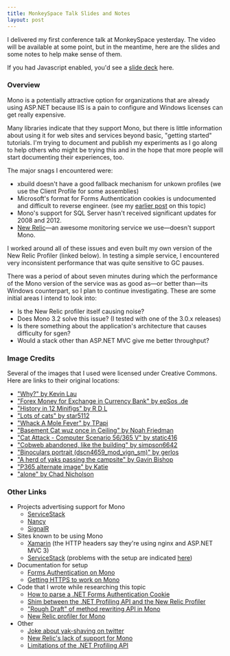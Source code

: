 ```yaml
---
title: MonkeySpace Talk Slides and Notes
layout: post
---
```


I delivered my first conference talk at MonkeySpace yesterday. The video will be available at some point, but in the meantime, here are the slides and some notes to help make sense of them.

<script async="true" class="speakerdeck-embed" data-id="e4d27400d88d0130de013addc031b9b8" data-ratio="1.77777777777778" src="//speakerdeck.com/assets/embed.js">
</script>

<noscript>If you had Javascript enabled, you'd see a <a href='https://speakerdeck.com/davidmitchell/server-side-mono-how-ready-is-it'>slide deck</a> here.</noscript>

### Overview

Mono is a potentially attractive option for organizations that are already using ASP.NET because IIS is a pain to configure and Windows licenses can get really expensive.

Many libraries indicate that they support Mono, but there is little information about using it for web sites and services beyond basic, "getting started" tutorials. I'm trying to document and publish my experiments as I go along to help others who might be trying this and in the hope that more people will start documenting their experiences, too.

The major snags I encountered were:

- xbuild doesn't have a good fallback mechanism for unkown profiles (we use the Client Profile for some assemblies)
- Microsoft's format for Forms Authentication cookies is undocumented and difficult to reverse engineer. (see my [earlier post](http://www.fallingcanbedeadly.com/posts/decoding-forms-authentication-cookies-with-mono) on this topic)
- Mono's support for SQL Server hasn't received significant updates for 2008 and 2012.
- [New Relic](http://newrelic.com)—an awesome monitoring service we use—doesn't support Mono.

I worked around all of these issues and even built my own version of the New Relic Profiler (linked below). In testing a simple service, I encountered very inconsistent performance that was quite sensitive to GC pauses.

There was a period of about seven minutes during which the performance of the Mono version of the service was as good as—or better than—its Windows counterpart, so I plan to continue investigating. These are some initial areas I intend to look into:

- Is the New Relic profiler itself causing noise?
- Does Mono 3.2 solve this issue? (I tested with one of the 3.0.x releases)
- Is there something about the application's architecture that causes difficulty for sgen?
- Would a stack other than ASP.NET MVC give me better throughput?

### Image Credits

Several of the images that I used were licensed under Creative Commons. Here are links to their original locations:

- ["Why?" by Kevin Lau](http://www.flickr.com/photos/87473264@N00/348551209/in/photolist-wNq8B-BsSBE-BsSCP-CC26F-DmTxu-Fh7Tf-FrYhM-KS9kf-Lw1Ar-LPdRU-MXN5u-NPVmd-NTVYC-24YVt1-2CRkgx-348sMH-38Vb5G-3ijD4C-3nLMEw-3N9cQu-48nN8D-4nzuyL-4nEpqG-4oU4d1-4rhuDV-4yrA7c-4BrzRm-4EyxPB-4G38Lv-4Hg2Qx-4HS4Jp-4HXvXF-4QDR2i-4UnLpK-4VT7yL-553Xsd-55R1Tu-56zThs-5959u3-5aghr9-5crX6o-5dsRpT-5fibHe-5iNqEp-5ng2kr-5o5Ga8-5oKXcg-5q3WYL-5sTkGu-5CgFn1-5FLBDT)
- ["Forex Money for Exchange in Currency Bank" by epSos .de](http://www.flickr.com/photos/36495803@N05/8463683689/in/photolist-dTUAhR-dUSc9a-9dGPED-agvquQ-b7NFzr-dmyfCP-9ZA9J6-aYWk56-aFAaK6-aFATbM-dSZe91-bt4mNt-bH1iX8-chEwR9-cnchKE-aFDjPB-8usD9K-bzmxxS-aFAQEv-bta55K-bZvUDS-brd1K2-aFAPtx-bi1bhM-a2YSa6-a2Y7cz-dB7F8e-889HV4-bta3kH-9q3RuT-aWUuqV-ayZVrf-biaRHp-89qVPo-8GE2S4-buW1s2-9t6RfD-8HWvej-aarLAr-9kJxyv-8ipnFE-9wUujx-7HKuTk-9NNJjU-egE3Qz-7B552e-7M4MWJ-a9JfVU-dLLgir)
- ["History in 12 Minifigs" by R D L](http://www.flickr.com/photos/7269902@N07/7136403625/)
- ["Lots of cats" by star5112](http://www.flickr.com/photos/johnjoh/321893075/in/photolist-urMAB-vVqN6-Ai5pW-FwjdL-GMKdR-JKHDS-Mxen8-NKvmt-2ahVgP-31ovCr-31ovFZ-37grTZ-3e2NRt-3iEAoL-4bbvhk-4c9R3V-4du4o4-4dFzoR-4iuDMX-4wKxDh-4CGAqF-4FXeKn-4JL9ey-4WpFx7-564PmD-57hZaz-57i13P-57na3u-57nc6Y-5ajoq4-5pKB3t-5rTHim-5t6zg6-5t6zPz-5t6Aw2-5vJJSz-5vZveg-5wUa9b-5GKAEG-5GN89s-5HtB23-5NyQjC-5RUp6K-5SEzEa-5UzE2k-5ZKpW3-5ZKqnu-619XaV-6cWRC7-6gFSf5-6i5VLY/)
- ["Whack A Mole Fever" by TPapi](http://www.flickr.com/photos/11483960@N08/2765541278/in/photolist-5do85b-5iUes7-5mnk9i-5mrApb-5o6Ekm-5uLcFr-5wf4nR-5CbAnt-5PXSRw-5RC6W9-5T46tX-5Vm5ou-6darm5-6jfnWP-6wJT7C-6xmosH-6ChpLF-6GkyZe-6LLmHD-6M1SiA-6NqF1j-6Px47W-6SfAhg-6TPqGP-6TPqPH-6XHi6q-6Zqdxz-75myaX-76XxoE-79zCDj-79ACow-7r9TAS-ankbfD-8yAS1d-8KNvPy-8yARHo-bhWimK-7Zafgf-aF6Qco-8SJLpt-8dQjyK-bLuHoD-dudGyw-85kx1H-cXY2dw-ce2jXL-a1zjeT-8Hupa5-9EWf6o-amruxf-85oFoU)
- ["Basement Cat wuz once in Ceiling" by Noah Friedman](http://www.flickr.com/photos/65267324@N00/2634354055/in/photolist-51MKFv-57jmsB-5jc7yc-5kwQKi-5oJjzt-5ugwTs-5A6bTc-5BGBtF-5Cd2Si-5Cz2bY-5DPEGh-5GZpQ3-5HfaBT-5JmWkJ-5KufLN-5NfPwD-5WmFHh-5ZtjUM-61rX5o-625ALm-64KSFx-655rbv-659Hio-659HWQ-65JeoN-67p7kx-67p7q4-68pTzx-68qxWn-68qK4c-68uKSd-68uXoG-68uXrj-68uXtL-68uXB3-692ema-6aJP8t-6bn3P6-6cX1di-6cX1Hp-6dhGT7-6dLrMh-6e15mK-6fCUkN-6j9TM8-6j9Vte-6j9YAT-6ja6Jz-6jamxR-6jaqFv-6jat7H)
- ["Cat Attack - Computer Scenario 56/365 V" by static416](http://www.flickr.com/photos/ehacke/4584260984/)
- ["Cobweb abandoned, like the building" by simpson6642](http://www.flickr.com/photos/simpson6642/6040658117/in/photolist-acMXcT-aZepzB-cLR3N1-akHNg8-cioUk3-93janC-98AXzu-8bdgCv-dt1omG-8PYk5e-dFz6YJ-aknMcM-8uqsJk-7XLFJ8-f76baM-7zD1YF-8FnFyd-8qWpC4-dGt1po-eULJqW-akrpug-8cz7sx-8Eywu1-8FE5eD-aQWB3t-8F7LJJ/)
- ["Binoculars portrait (dscn4659_mod_vign_sm)" by gerlos](http://www.flickr.com/photos/gerlos/3119891607/)
- ["A herd of yaks passing the campsite" by Gavin Bishop](http://www.flickr.com/photos/a_brit_abroad/7932306622)
- ["P365 alternate image" by Katie](http://www.flickr.com/photos/12488254@N06/4307204153/in/photolist-7yBxJz-9eUjAs-9eUjLy-9eUm4U-9eRctM-a78nij-8TQzL5-8Hwp6J-9eUn6N-9eUni3-9eUmUb-9eUmEf-9eRdYk-9trQRJ-9bk8tQ-cCsr3o-bDYRzP-9HvYkQ-9Htdq6-9eUkbj-9eRdbZ-9eRcS2-9rSRkX-bHwjfK-dpvNPg-bHv7Jv-e4Cjo1-cRecju-aAZD4T-bgKm64-ck98oC-951GGT-9662C7)
- ["alone" by Chad Nicholson](http://www.flickr.com/photos/icopythat/6500632/)

### Other Links

- Projects advertising support for Mono
  - [ServiceStack](http://servicestack.net/)
  - [Nancy](http://github.com/NancyFx/Nancy)
  - [SignalR](http://github.com/SignalR/SignalR)
- Sites known to be using Mono
  - [Xamarin](http://xamarin.com) (the HTTP headers say they're using nginx and ASP.NET MVC 3)
  - [ServiceStack](https://twitter.com/demisbellot/status/349585542641487872) (problems with the setup are indicated [here](https://twitter.com/demisbellot/status/349586375428931586))
- Documentation for setup
  - [Forms Authentication on Mono](http://www.mono-project.com/Config_system_web_authentication)
  - [Getting HTTPS to work on Mono](http://www.mono-project.com/FAQ_Security)
- Code that I wrote while researching this topic
  - [How to parse a .NET Forms Authentication Cookie](https://gist.github.com/5350992)
  - [Shim between the .NET Profiling API and the New Relic Profiler](https://github.com/amanda-mitchell/NewRelicShim)
  - ["Rough Draft" of method rewriting API in Mono](https://github.com/LogosBible/mono/tree/methodrewrite)
  - [New Relic profiler for Mono](https://github.com/amanda-mitchell/NewRelicProfiler)
- Other
  - [Joke about yak-shaving on twitter](https://twitter.com/carlfish/status/357289566866120705)
  - [New Relic's lack of support for Mono](https://newrelic.com/docs/dotnet/new-relic-for-net)
  - [Limitations of the .NET Profiling API](http://msdn.microsoft.com/en-us/library/bb384493.aspx)
